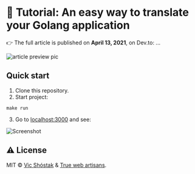 # 📖 Tutorial: An easy way to translate your Golang application

👉 The full article is published on **April 13, 2021**, on Dev.to: ...

![article preview pic](https://user-images.githubusercontent.com/11155743/114465331-a6088f80-9bef-11eb-9d2f-b677e1d5115a.jpg)

## Quick start

1. Clone this repository.
2. Start project:

```console
make run
```

3. Go to [localhost:3000](http://localhost:3000) and see:

![Screenshot](https://user-images.githubusercontent.com/11155743/114465381-b587d880-9bef-11eb-9e2b-c09cf963ac14.png)

## ⚠️ License

MIT &copy; [Vic Shóstak](https://shostak.dev/) & [True web artisans](https://1wa.co/).
